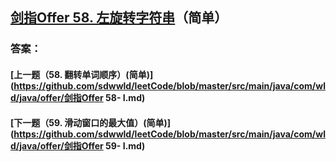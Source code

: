 ## [剑指Offer 58. 左旋转字符串](https://leetcode-cn.com/problems/merge-two-sorted-lists/)（简单）





### 答案：



#### [上一题（58. 翻转单词顺序）(简单)](https://github.com/sdwwld/leetCode/blob/master/src/main/java/com/wld/java/offer/剑指Offer 58- I.md)

#### [下一题（59. 滑动窗口的最大值）(简单)](https://github.com/sdwwld/leetCode/blob/master/src/main/java/com/wld/java/offer/剑指Offer 59- I.md)